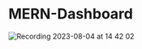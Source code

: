 # MERN-Dashboard
![Recording 2023-08-04 at 14 42 02](https://github.com/ajkeast/MERN-Dashboard/assets/94143736/cf09a447-47e7-4398-89c5-0a761e7da7a2)
